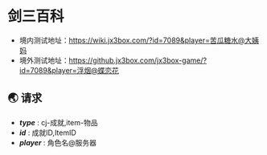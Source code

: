 # 剑三百科
+ 境内测试地址：https://wiki.jx3box.com/?id=7089&player=苦瓜糖水@大姨妈
+ 境外测试地址：https://github.jx3box.com/jx3box-game/?id=7089&player=浮烟@蝶恋花

## 🌏 请求
+ ***type*** : cj-成就,item-物品
+ ***id*** : 成就ID,ItemID
+ ***player*** : 角色名@服务器